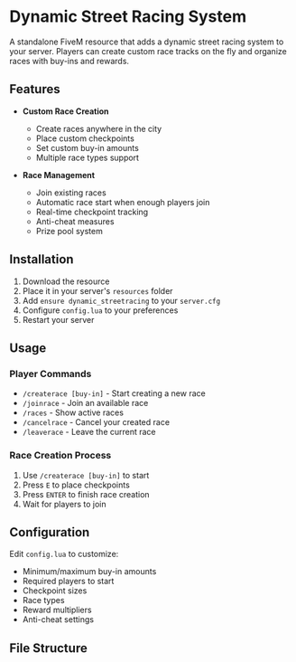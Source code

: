 # Dynamic Street Racing System

A standalone FiveM resource that adds a dynamic street racing system to your server. Players can create custom race tracks on the fly and organize races with buy-ins and rewards.

## Features

- **Custom Race Creation**
  - Create races anywhere in the city
  - Place custom checkpoints
  - Set custom buy-in amounts
  - Multiple race types support

- **Race Management**
  - Join existing races
  - Automatic race start when enough players join
  - Real-time checkpoint tracking
  - Anti-cheat measures
  - Prize pool system

## Installation

1. Download the resource
2. Place it in your server's `resources` folder
3. Add `ensure dynamic_streetracing` to your `server.cfg`
4. Configure `config.lua` to your preferences
5. Restart your server

## Usage

### Player Commands
- `/createrace [buy-in]` - Start creating a new race
- `/joinrace` - Join an available race
- `/races` - Show active races
- `/cancelrace` - Cancel your created race
- `/leaverace` - Leave the current race

### Race Creation Process
1. Use `/createrace [buy-in]` to start
2. Press `E` to place checkpoints
3. Press `ENTER` to finish race creation
4. Wait for players to join

## Configuration

Edit `config.lua` to customize:
- Minimum/maximum buy-in amounts
- Required players to start
- Checkpoint sizes
- Race types
- Reward multipliers
- Anti-cheat settings

## File Structure